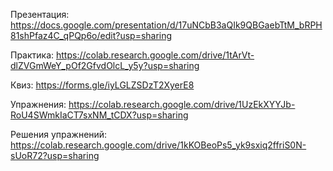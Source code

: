 Презентация: https://docs.google.com/presentation/d/17uNCbB3aQIk9QBGaebTtM_bRPH81shPfaz4C_qPQp6o/edit?usp=sharing 

Практика: https://colab.research.google.com/drive/1tArVt-dlZVGmWeY_pOf2GfvdOlcL_y5y?usp=sharing  

Квиз: https://forms.gle/iyLGLZSDzT2XyerE8  

Упражнения: https://colab.research.google.com/drive/1UzEkXYYJb-RoU4SWmkIaCT7sxNM_tCDX?usp=sharing  

Решения упражнений: https://colab.research.google.com/drive/1kKOBeoPs5_yk9sxiq2ffriS0N-sUoR72?usp=sharing  
